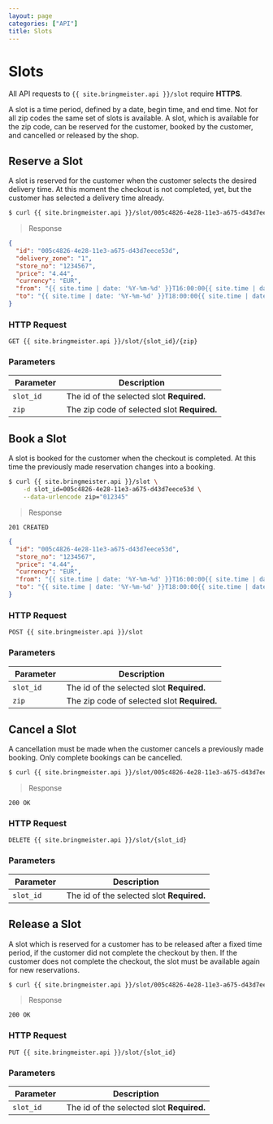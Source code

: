 ```yaml
---
layout: page
categories: ["API"]
title: Slots
---
```


# Slots

All API requests to `{{ site.bringmeister.api }}/slot` require __HTTPS__.

A slot is a time period, defined by a date, begin time, and end time.
Not for all zip codes the same set of slots is available.
A slot, which is available for the zip code, can be reserved for the customer,
booked by the customer, and cancelled or released by the shop.

## Reserve a Slot

A slot is reserved for the customer when the customer selects the
desired delivery time. At this moment the checkout is not completed,
yet, but the customer has selected a delivery time already.


```sh
$ curl {{ site.bringmeister.api }}/slot/005c4826-4e28-11e3-a675-d43d7eece53d/12345
```

> Response

```json
{
  "id": "005c4826-4e28-11e3-a675-d43d7eece53d",
  "delivery_zone": "1",
  "store_no": "1234567",
  "price": "4.44",
  "currency": "EUR",
  "from": "{{ site.time | date: '%Y-%m-%d' }}T16:00:00{{ site.time | date: '%z' }}",
  "to": "{{ site.time | date: '%Y-%m-%d' }}T18:00:00{{ site.time | date: '%z' }}"
}
```

### HTTP Request

`GET {{ site.bringmeister.api }}/slot/{slot_id}/{zip}`


### Parameters

Parameter      | Description
---            | ---
`slot_id    `  | The id of the selected slot __Required.__
`zip`          | The zip code of selected slot  __Required.__


## Book a Slot

A slot is booked for the customer when the checkout is completed.
At this time the previously made reservation changes into a booking.


```sh
$ curl {{ site.bringmeister.api }}/slot \
    -d slot_id=005c4826-4e28-11e3-a675-d43d7eece53d \
    --data-urlencode zip="012345"
```

> Response

```
201 CREATED
```

```json
{
  "id": "005c4826-4e28-11e3-a675-d43d7eece53d",
  "store_no": "1234567",
  "price": "4.44",
  "currency": "EUR",
  "from": "{{ site.time | date: '%Y-%m-%d' }}T16:00:00{{ site.time | date: '%z' }}",
  "to": "{{ site.time | date: '%Y-%m-%d' }}T18:00:00{{ site.time | date: '%z' }}"
}
```

### HTTP Request

`POST {{ site.bringmeister.api }}/slot`

### Parameters

Parameter      | Description
---            | ---
`slot_id    `  | The id of the selected slot __Required.__
`zip`          | The zip code of selected slot  __Required.__


## Cancel a Slot

A cancellation must be made when the customer cancels a
previously made booking. Only complete bookings can be cancelled.


```sh
$ curl {{ site.bringmeister.api }}/slot/005c4826-4e28-11e3-a675-d43d7eece53d
```

> Response

```
200 OK
```

### HTTP Request

`DELETE {{ site.bringmeister.api }}/slot/{slot_id}`

### Parameters

Parameter      | Description
---            | ---
`slot_id    `  | The id of the selected slot __Required.__


## Release a Slot

A slot which is reserved for a customer has to be released
after a fixed time period, if the customer did not complete
the checkout by then. If the customer does not complete the
checkout, the slot must be available again for new reservations.


```sh
$ curl {{ site.bringmeister.api }}/slot/005c4826-4e28-11e3-a675-d43d7eece53d/12345
```

> Response

```
200 OK
```

### HTTP Request

`PUT {{ site.bringmeister.api }}/slot/{slot_id}`

### Parameters

Parameter      | Description
---            | ---
`slot_id    `  | The id of the selected slot __Required.__
